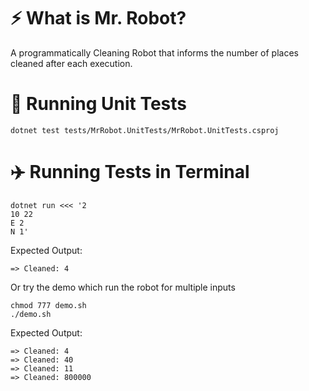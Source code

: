 # :zap: What is Mr. Robot?
A programmatically Cleaning Robot that informs the number of places cleaned after each execution.

# :rocket: Running Unit Tests

```
dotnet test tests/MrRobot.UnitTests/MrRobot.UnitTests.csproj
```

# :airplane: Running Tests in Terminal

```
dotnet run <<< '2
10 22
E 2
N 1'
```

Expected Output:

```
=> Cleaned: 4
```

Or try the demo which run the robot for multiple inputs

```
chmod 777 demo.sh
./demo.sh
```

Expected Output:

```
=> Cleaned: 4
=> Cleaned: 40
=> Cleaned: 11
=> Cleaned: 800000
```